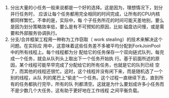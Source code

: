 1. 分出大量的小任务一般来说都是一个好的选择。这是因为，理想情况下，划分并行任务时，
应该让每个任务都用完全相同的时间完成，让所有的CPU内核都同样繁忙。不幸的是，实际中，每
个子任务所花的时间可能天差地别，要么是因为划分策略效率低，要么是有不可预知的原因，比如
磁盘访问慢，或是需要和外部服务协调执行。
2. 分支/合并框架工程用一种称为工作窃取（ work stealing）的技术来解决这个问题。在实际应
用中，这意味着这些任务差不多被平均分配到ForkJoinPool中的所有线程上。每个线程都为分
配给它的任务保存一个双向链式队列，每完成一个任务，就会从队列头上取出下一个任务开始执
行。基于前面所述的原因，某个线程可能早早完成了分配给它的所有任务，也就是它的队列已经
空了，而其他的线程还很忙。这时，这个线程并没有闲下来，而是随机选了一个别的线程，从队
列的尾巴上“偷走”一个任务。这个过程一直继续下去，直到所有的任务都执行完毕，所有的队
列都清空。这就是为什么要划成许多小任务而不是少数几个大任务，这有助于更好地在工作线程
之间平衡负载。